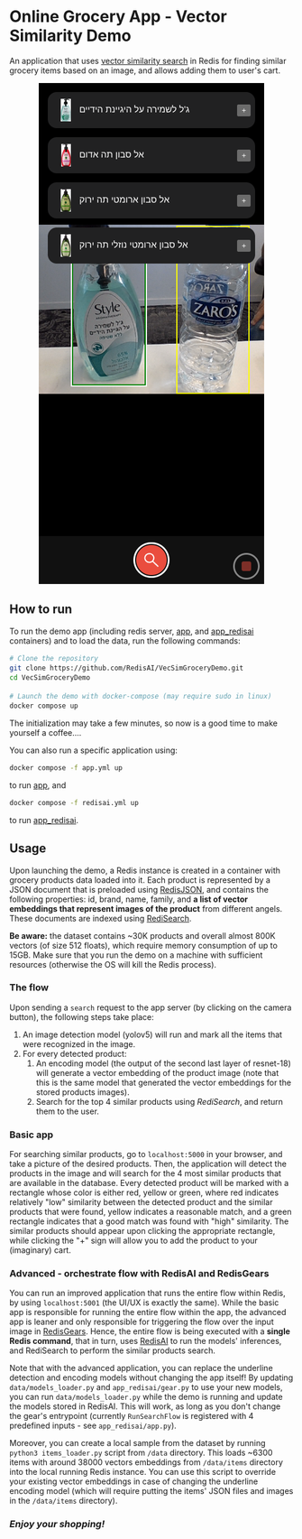 # Online Grocery App - Vector Similarity Demo

An application that uses [vector similarity search](https://redis.io/docs/stack/search/reference/vectors/) in Redis for finding similar grocery items based on an image, and allows adding them to user's cart.

<p align="center">
   <img src="./illustration.png" alt="Demo illustration">
</p>

## How to run
To run the demo app (including redis server, [app](#basic-app), and [app_redisai](#advanced---orchestrate-flow-with-redisai-and-redisgears) containers) and to load the data, run the following commands:
```bash
# Clone the repository
git clone https://github.com/RedisAI/VecSimGroceryDemo.git
cd VecSimGroceryDemo

# Launch the demo with docker-compose (may require sudo in linux)
docker compose up
```
The initialization may take a few minutes, so now is a good time to make yourself a coffee....

You can also run a specific application using:
```bash
docker compose -f app.yml up
```
to run [app](#basic-app), and
```bash
docker compose -f redisai.yml up
```
to run [app_redisai](#advanced---orchestrate-flow-with-redisai-and-redisgears).

## Usage

Upon launching the demo, a Redis instance is created in a container with grocery products data loaded into it. Each product is represented by a JSON document that is preloaded using [RedisJSON](https://redis.io/docs/stack/json), and contains the following properties: id, brand, name, family, and **a list of vector embeddings that represent images of the product** from different angels. These documents are indexed using [RediSearch](https://redis.io/docs/stack/search).

**Be aware:** the dataset contains ~30K products and overall almost 800K vectors (of size 512 floats), which require memory consumption of up to 15GB. Make sure that you run the demo on a machine with sufficient resources (otherwise the OS will kill the Redis process).

### The flow
Upon sending a `search` request to the app server (by clicking on the camera button), the following steps take place:
1. An image detection model (yolov5) will run and mark all the items that were recognized in the image.
2. For every detected product:
   1. An encoding model (the output of the second last layer of resnet-18) will generate a vector embedding of the product image (note that this is the same model that generated the vector embeddings for the stored products images).
   2. Search for the top 4 similar products using *RediSearch*, and return them to the user.

### Basic app
For searching similar products, go to `localhost:5000` in your browser, and take a picture of the desired products. Then, the application will detect the products in the image and will search for the 4 most similar products that are available in the database. Every detected product will be marked with a rectangle whose color is either red, yellow or green, where red indicates relatively "low" similarity between the detected product and the similar products that were found, yellow indicates a reasonable match, and a green rectangle indicates that a good match was found with "high" similarity. The similar products should appear upon clicking the appropriate rectangle, while clicking the "+" sign will allow you to add the product to your (imaginary) cart.

### Advanced - orchestrate flow with RedisAI and RedisGears
You can run an improved application that runs the entire flow within Redis, by using `localhost:5001` (the UI/UX is exactly the same). While the basic app is responsible for running the entire flow within the app, the advanced app is leaner and only responsible for triggering the flow over the input image in [RedisGears](https://oss.redis.com/redisgears/index.html). Hence, the entire flow is being executed with a **single Redis command**, that in turn, uses [RedisAI](https://oss.redis.com/redisai/) to run the models' inferences, and RediSearch to perform the similar products search.

Note that with the advanced application, you can replace the underline detection and encoding models without changing the app itself! By updating `data/models_loader.py` and `app_redisai/gear.py` to use your new models, you can run `data/models_loader.py` while the demo is running and update the models stored in RedisAI. This will work, as long as you don't change the gear's entrypoint (currently `RunSearchFlow` is registered with 4 predefined inputs - see `app_redisai/app.py`).

Moreover, you can create a local sample from the dataset by running `python3 items_loader.py` script from `/data` directory. This loads ~6300 items with around 38000 vectors embeddings from `/data/items` directory into the local running Redis instance. You can use this script to override your existing vector embeddings in case of changing the underline encoding model (which will require putting the items' JSON files and images in the `/data/items` directory).

### *Enjoy your shopping!*
